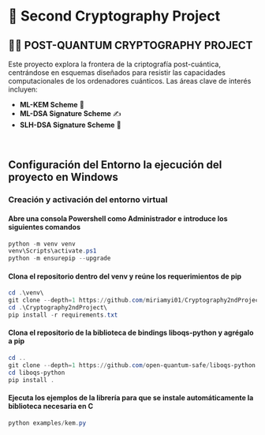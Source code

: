 # 🔐 Second Cryptography Project

## 🕵️‍♂️ POST-QUANTUM CRYPTOGRAPHY PROJECT

Este proyecto explora la frontera de la criptografía post-cuántica, centrándose en esquemas diseñados para resistir las capacidades computacionales de los ordenadores cuánticos. Las áreas clave de interés incluyen:

- **ML-KEM Scheme** 🧩
- **ML-DSA Signature Scheme** ✍️
- **SLH-DSA Signature Scheme** 📜

&nbsp;
## Configuración del Entorno la ejecución del proyecto en Windows
### Creación y activación del entorno virtual
#### Abre una consola Powershell como Administrador e introduce los siguientes comandos

```powershell
python -m venv venv
venv\Scripts\activate.ps1
python -m ensurepip --upgrade
```

#### Clona el repositorio dentro del venv y reúne los requerimientos de pip
```powershell
cd .\venv\
git clone --depth=1 https://github.com/miriamyi01/Cryptography2ndProject Cryptography2ndProject
cd .\Cryptography2ndProject\
pip install -r requirements.txt
```

#### Clona el repositorio de la biblioteca de bindings liboqs-python y agrégalo a pip
```powershell
cd ..
git clone --depth=1 https://github.com/open-quantum-safe/liboqs-python liboqs-python
cd liboqs-python
pip install .
```

#### Ejecuta los ejemplos de la librería para que se instale automáticamente la biblioteca necesaria en C
```powershell
python examples/kem.py
```
